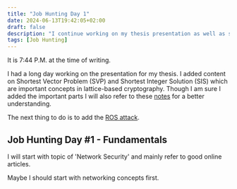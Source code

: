 ```yaml
---
title: "Job Hunting Day 1"
date: 2024-06-13T19:42:05+02:00
draft: false
description: "I continue working on my thesis presentation as well as start learning some security fundamentals."
tags: [Job Hunting]
---
```


It is 7:44 P.M. at the time of writing.

I had a long day working on the presentation for my thesis. I added content on Shortest Vector Problem (SVP) and Shortest Integer Solution (SIS) which are important concepts in lattice-based cryptography. Though I am sure I added the important parts I will also refer to these [notes](https://simons.berkeley.edu/sites/default/files/docs/14967/sis.pdf) for a better understanding.

The next thing to do is to add the [ROS attack](https://eprint.iacr.org/2020/945.pdf).

## Job Hunting Day #1 - Fundamentals

I will start with topic of 'Network Security' and mainly refer to good online articles.

Maybe I should start with networking concepts first.

